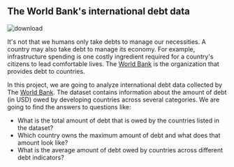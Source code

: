 ## The World Bank's international debt data

![download](https://user-images.githubusercontent.com/127361595/224518838-258167b1-d5fb-4ba0-823d-eac2ca388d98.jpg)

It's not that we humans only take debts to manage our necessities. A country may also take debt to manage its economy. For example, infrastructure spending is one costly ingredient required for a country's citizens to lead comfortable lives. The [World Bank](https://www.worldbank.org/en/home) is the organization that provides debt to countries.

In this project, we are going to analyze international debt data collected by The [World Bank](https://www.worldbank.org/en/home). The dataset contains information about the amount of debt (in USD) owed by developing countries across several categories. We are going to find the answers to questions like:

- What is the total amount of debt that is owed by the countries listed in the dataset?
- Which country owns the maximum amount of debt and what does that amount look like?
- What is the average amount of debt owed by countries across different debt indicators?


